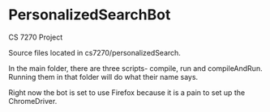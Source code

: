 # PersonalizedSearchBot
CS 7270 Project

Source files located in cs7270/personalizedSearch.

In the main folder, there are three scripts- compile, run and compileAndRun.  Running them in that folder will do what their name says.

Right now the bot is set to use Firefox because it is a pain to set up the ChromeDriver.
